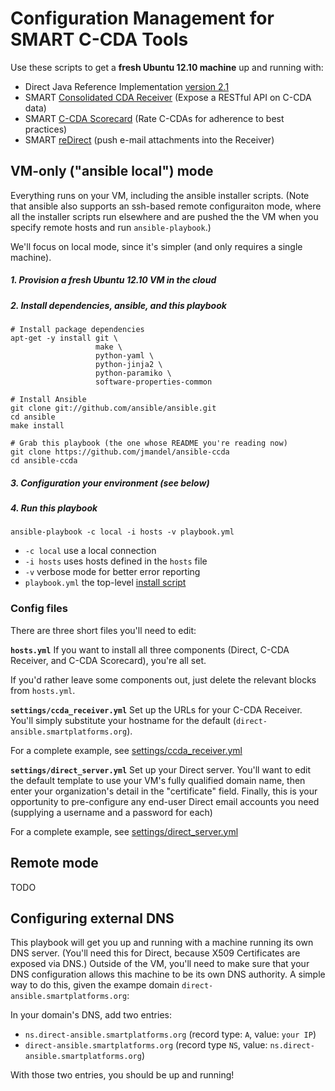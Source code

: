# Configuration Management for SMART C-CDA Tools

Use these scripts to get a **fresh Ubuntu 12.10 machine** up and running with:
 * Direct Java Reference Implementation [version 2.1](http://wiki.directproject.org/message/view/Java+Reference+Implementation/60702540)
 * SMART [Consolidated CDA Receiver](https://github.com/jmandel/json_ccda) (Expose a RESTful API on C-CDA data)
 * SMART [C-CDA Scorecard](https://github.com/jmandel/ccdaScorecard) (Rate C-CDAs for adherence to best practices)
 * SMART [reDirect](https://github.com/jmandel/ccda-receiver-direct-connector) (push e-mail attachments into the Receiver)

##  VM-only ("ansible local")  mode

Everything runs on your VM, including the ansible installer scripts. (Note that
ansible also supports an ssh-based remote configuraiton mode, where all the
installer scripts run elsewhere and are pushed the the VM when you specify 
remote hosts and run `ansible-playbook`.)

We'll focus on local mode, since it's simpler (and only requires a single machine).


##### 1. Provision a fresh Ubuntu 12.10 VM in the cloud
##### 2.  Install dependencies, ansible, and this playbook

```
# Install package dependencies
apt-get -y install git \
                   make \
                   python-yaml \
                   python-jinja2 \
                   python-paramiko \
                   software-properties-common

# Install Ansible
git clone git://github.com/ansible/ansible.git
cd ansible
make install

# Grab this playbook (the one whose README you're reading now)
git clone https://github.com/jmandel/ansible-ccda 
cd ansible-ccda
```
##### 3.  Configuration your environment (see below)
##### 4.  Run this playbook
```
ansible-playbook -c local -i hosts -v playbook.yml
```

* `-c local`         use a local connection
* `-i hosts`         uses hosts defined in the `hosts` file
* `-v`               verbose mode for better error reporting
* `playbook.yml`     the top-level [install script](playbook.yml)

### Config files
There are three short files you'll need to edit:

**`hosts.yml`**
If you want to install all three components (Direct, C-CDA Receiver, and C-CDA Scorecard), you're all set.

If you'd rather leave some components out, just delete the relevant blocks from `hosts.yml`.  

**`settings/ccda_receiver.yml`**
Set up the URLs for your C-CDA Receiver.  You'll simply substitute your
hostname for the default (`direct-ansible.smartplatforms.org`).

For a complete example, see [settings/ccda_receiver.yml](settings/ccda_receiver.yml)


**`settings/direct_server.yml`**
Set up your Direct server.  You'll want to edit the default template to use
your VM's fully qualified domain name, then enter your organization's detail in
the "certificate" field.  Finally, this is your opportunity to pre-configure
any end-user Direct email accounts you need (supplying a username and a
password for each)

For a complete example, see [settings/direct_server.yml](settings/direct_server.yml)

##  Remote mode
TODO


## Configuring external DNS

This playbook will get you up and running with a machine running its own DNS
server.  (You'll need this for Direct, because X509 Certificates are exposed
via DNS.)  Outside of the VM, you'll need to make sure that your DNS configuration
allows this machine to be its own DNS authority. A simple way to do this, 
given the exampe domain `direct-ansible.smartplatforms.org`:

In your domain's DNS, add two entries:

* `ns.direct-ansible.smartplatforms.org` (record type: `A`, value: `your IP`)
* `direct-ansible.smartplatforms.org` (record type `NS`, value: `ns.direct-ansible.smartplatforms.org`)

With those two entries, you should be up and running!

